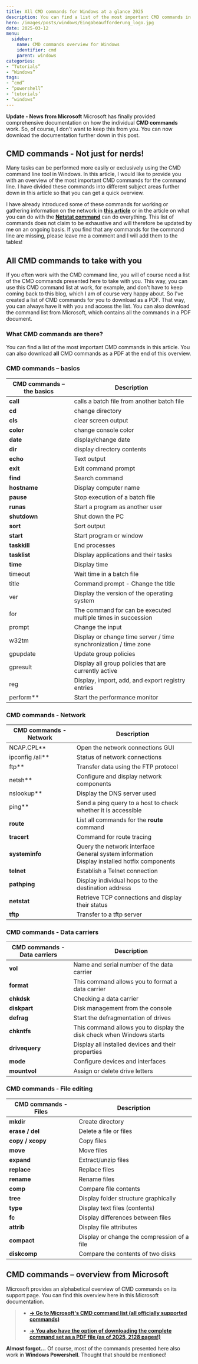 ```yaml
---
title: All CMD commands for Windows at a glance 2025
description: You can find a list of the most important CMD commands in this article. You can also download all CMD commands at the end of this overview as a PDF file.
hero: /images/posts/windows/Eingabeaufforderung_logo.jpg
date: 2025-03-12
menu:
  sidebar:
    name: CMD commands overview for Windows
    identifier: cmd
    parent: windows
categories:
- “Tutorials”
- “Windows”
tags:
- “cmd”
- “powershell”
- ‘tutorials’
- “windows”
---
```

**Update - News from Microsoft**
Microsoft has finally provided comprehensive documentation on how the individual **CMD commands** work. So, of course, I don't want to keep this from you.
You can now download the documentation further down in this post.
## CMD commands - Not just for nerds!
Many tasks can be performed more easily or exclusively using the CMD command line tool in Windows. In this article, I would like to provide you with an overview of the most important CMD commands for the command line.
I have divided these commands into different subject areas further down in this article so that you can get a quick overview.
  
I have already introduced some of these commands for working or gathering information on the network in **[this article](https://secure-bits.org/der-ipconfig-befehl-im-ueberblick/)** or in the article on what you can do with the **[Netstat command](https://secure-bits.org/netstat-unter-windows/)** can do everything.
This list of commands does not claim to be exhaustive and will therefore be updated by me on an ongoing basis. If you find that any commands for the command line are missing, please leave me a comment and I will add them to the tables!
## All CMD commands to take with you
If you often work with the CMD command line, you will of course need a list of the CMD commands presented here to take with you. This way, you can use this CMD command list at work, for example, and don't have to keep coming back to this blog, which I am of course very happy about. So I've created a list of CMD commands for you to download as a PDF. That way, you can always have it with you and access the list. You can also download the command list from Microsoft, which contains all the commands in a PDF document.

### What CMD commands are there?
You can find a list of the most important CMD commands in this article. You can also download **all** CMD commands as a PDF at the end of this overview.
### CMD commands – basics
| CMD commands – the basics | Description |
| --- | --- |
| **call** | calls a batch file from another batch file |
| **cd** | change directory |
| **cls** | clear screen output |
| **color** | change console color |
| **date** | display/change date |
| **dir** | display directory contents |
| **echo** | Text output |
| **exit** | Exit command prompt |
| **find** | Search command |
| **hostname** | Display computer name |
| **pause** | Stop execution of a batch file |
| **runas** | Start a program as another user |
| **shutdown** | Shut down the PC |
| **sort** | Sort output |
| **start** | Start program or window |
| **taskkill** | End processes |
| **tasklist** | Display applications and their tasks |
| **time** | Display time |
| timeout | Wait time in a batch file |
| title | Command prompt - Change the title |
| ver | Display the version of the operating system |
| for | The command for can be executed multiple times in succession |
| prompt | Change the input |
| w32tm | Display or change time server / time synchronization / time zone |
| gpupdate | Update group policies |
| gpresult | Display all group policies that are currently active |
| reg | Display, import, add, and export registry entries |
| perform** | Start the performance monitor |
### CMD commands - Network
| CMD commands - Network | Description |
| --- | --- |
| NCAP.CPL** | Open the network connections GUI |
| ipconfig /all** | Status of network connections |
| ftp** | Transfer data using the FTP protocol |
| netsh** | Configure and display network components |
| nslookup** | Display the DNS server used |
| ping** | Send a ping query to a host to check whether it is accessible |
| **route** | List all commands for the **route** command |
| **tracert** | Command for route tracing |
| **systeminfo** | Query the network interface  <br>General system information  <br>Display installed hotfix components |
| **telnet** | Establish a Telnet connection |
| **pathping** | Display individual hops to the destination address |
| **netstat** | Retrieve TCP connections and display their status |
| **tftp** | Transfer to a tftp server |
### CMD commands - Data carriers
| CMD commands - Data carriers | Description |
| --- | --- |
| **vol** | Name and serial number of the data carrier |
| **format** | This command allows you to format a data carrier |
| **chkdsk** | Checking a data carrier |
| **diskpart** | Disk management from the console |
| **defrag** | Start the defragmentation of drives |
| **chkntfs** | This command allows you to display the disk check when Windows starts |
| **drivequery** | Display all installed devices and their properties |
| **mode** | Configure devices and interfaces |
| **mountvol** | Assign or delete drive letters |

### CMD commands - File editing
| CMD commands - Files | Description |
| --- | --- |
| **mkdir** | Create directory |
| **erase / del** | Delete a file or files |
| **copy / xcopy** | Copy files |
| **move** | Move files |
| **expand** | Extract/unzip files |
| **replace** | Replace files |
| **rename** | Rename files |
| **comp** | Compare file contents |
| **tree** | Display folder structure graphically |
| **type** | Display text files (contents) |
| **fc** | Display differences between files |
| **attrib** | Display file attributes |
| **compact** | Display or change the compression of a file |
| **diskcomp** | Compare the contents of two disks |
## CMD commands – overview from Microsoft
Microsoft provides an alphabetical overview of CMD commands on its support page. You can find this overview here in this Microsoft documentation.
> - [**-> Go to Microsoft's CMD command list (all officially supported commands)**](https://docs.microsoft.com/de-de/windows-server/administration/windows-commands/windows-commands)
>
>
> - [**-> You also have the option of downloading the complete command set as a PDF file (as of 2025, 2128 pages!)**](/files/windows-server-administration-windows-commands.pdf)

**Almost forgot...**
Of course, most of the commands presented here also work in **Windows Powershell**. Thought that should be mentioned!

